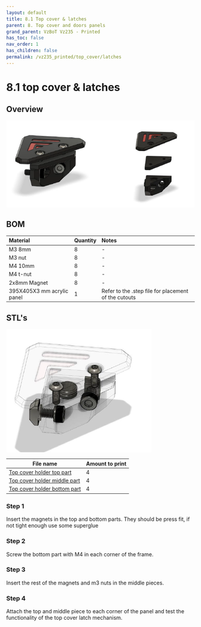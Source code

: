 ```yaml
---
layout: default
title: 8.1 Top cover & latches
parent: 8. Top cover and doors panels
grand_parent: VzBoT Vz235 - Printed 
has_toc: false
nav_order: 1
has_children: false
permalink: /vz235_printed/top_cover/latches
---
```


# 8.1 top cover & latches

## Overview
![Overview](../../assets/images/manual/vz235_printed/top_cover/top_cover_overview.png)
<br>

## BOM

| Material        | Quantity          | Notes |
|:-------------|:------------------|:------|
| M3 8mm           | 8 | - |
| M3 nut | 8 | - |
| M4 10mm | 8 | - |
| M4 t-nut | 8 | - |
| 2x8mm Magnet | 8 | - |
| 395X405X3 mm acrylic panel | 1 | Refer to the .step file for placement of the cutouts |

## STL's
![Detail](../../assets/images/manual/vz235_printed/top_cover/top_cover_detail.png)
<br>

| File name | Amount to print |
|-----------|-----------------|
| <a href="https://github.com/VzBoT3D/VzBoT-Vz235/blob/main/Assemblies%20%26%20STL/Frame/Frame%20brace.stl" target="_blank">Top cover holder top part</a> | 4 |
| <a href="https://github.com/VzBoT3D/VzBoT-Vz235/blob/main/Assemblies%20%26%20STL/Frame/Frame%20brace.stl" target="_blank">Top cover holder middle part</a> | 4 |
| <a href="https://github.com/VzBoT3D/VzBoT-Vz235/blob/main/Assemblies%20%26%20STL/Frame/Frame%20brace.stl" target="_blank">Top cover holder bottom part</a> | 4 |

### Step 1
Insert the magnets in the top and bottom parts. They should be press fit, if not tight enough use some superglue

### Step 2
Screw the bottom part with M4 in each corner of the frame.

### Step 3
Insert the rest of the magnets and m3 nuts in the middle pieces.

### Step 4
Attach the top and middle piece to each corner of the panel and test the functionality of the top cover latch mechanism.